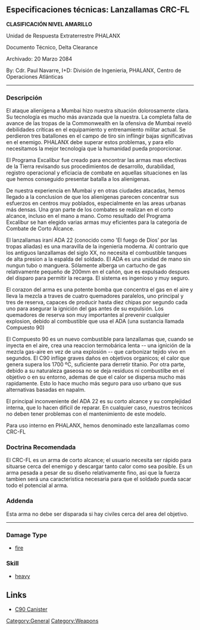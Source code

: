 ## Especificaciones técnicas: Lanzallamas CRC-FL

**CLASIFICACIÓN NIVEL AMARILLO**

Unidad de Respuesta Extraterrestre PHALANX

Documento Técnico, Delta Clearance

Archivado: 20 Marzo 2084

By: Cdr. Paul Navarre, I+D: División de Ingenieria, PHALANX, Centro de
Operaciones Atlánticas

------------------------------------------------------------------------

### Descripción

El ataque alienígena a Mumbai hizo nuestra situación dolorosamente
clara. Su tecnología es mucho más avanzada que la nuestra. La completa
falta de avance de las tropas de la Commonwealth en la ofensiva de
Mumbai reveló debilidades críticas en el equipamiento y entrenamiento
militar actual. Se perdieron tres batallones en el campo de tiro sin
inflingir bajas significativas en el enemigo. PHALANX debe superar estos
problemas, y para ello necesitamos la mejor tecnología que la humanidad
pueda proporcionar.

El Programa Excalibur fue creado para encontrar las armas mas efectivas
de la Tierra revisando sus procedimientos de desarrollo, durabilidad,
registro operacional y eficiacia de combate en aquellas situaciones en
las que hemos conseguido presentar batalla a los alienigenas.

De nuestra experiencia en Mumbai y en otras ciudades atacadas, hemos
llegado a la conclusion de que los alienígenas parecen concentrar sus
esfuerzos en centros muy poblados, especialmente en las areas urbanas
más densas. Una gran parte de los combates se realizan en el corto
alcance, incluso en el mano a mano. Como resultado del Programa
Excalibur se han elegido varias armas muy eficientes para la categoria
de Combate de Corto Alcance.

El lanzallamas iraní ADA 22 (conocido como 'El fuego de Dios' por las
tropas aliadas) es una maravilla de la ingenieria moderna. Al contrario
que los antiguos lanzallamas del siglo XX, no necesita el combustible
tanques de alta presion a la espalda del soldado. El ADA es una unidad
de mano sin nungun tubo o manguera. Sólamente alberga un cartucho de gas
relativamente pequeño de 200mm en el cañón, que es expulsado despues del
disparo para permitir la recarga. El sistema es ingenioso y muy seguro.

El corazon del arma es una potente bomba que concentra el gas en el aire
y lleva la mezcla a traves de cuatro quemadores paralelos, uno principal
y tres de reserva, capaces de producir hasta diez chipas por segundo
cada uno para asegurar la ignición del gas antes de su expulsión. Los
quemadores de reserva son muy importantes al prevenir cualquier
explosion, debido al combustible que usa el ADA (una sustancia llamada
Compuesto 90)

El Compuesto 90 es un nuevo combustible para lanzallamas que, cuando se
inyecta en el aire, crea una reaccion termobárica lenta -- una ignición
de la mezcla gas-aire en vez de una explosión -- que carbonizar tejido
vivo en segundos. El C90 inflige graves daños en objetivos organicos; el
calor que genera supera los 1700 ºC, suficiente para derretir titanio.
Por otra parte, debido a su naturaleza gaseosa no se deja residuos ni
combustilbe en el objetivo o en su entorno, ademas de que el calor se
dispersa mucho más rapidamente. Esto lo hace mucho más seguro para uso
urbano que sus alternativas basadas en napalm.

El principal inconveniente del ADA 22 es su corto alcance y su
complejidad interna, que lo hacen dificil de reparar. En cualquier caso,
nuestros tecnicos no deben tener problemas con el mantenimiento de este
modelo.

Para uso interno en PHALANX, hemos denominado este lanzallamas como
CRC-FL

### Doctrina Recomendada

El CRC-FL es un arma de corto alcance; el usuario necesita ser rápido
para situarse cerca del enemigo y descargar tanto calor como sea
posible. Es un arma pesada a pesar de su diseño relativamente fino, asi
que la fuerza tambien será una caracteristica necesaria para que el
soldado pueda sacar todo el potencial al arma.

### Addenda

Esta arma no debe ser disparada si hay civiles cerca del area del
objetivo.

------------------------------------------------------------------------

### Damage Type

- [fire](Damage/fire "wikilink")

### Skill

- [heavy](Skills/heavy "wikilink")

## Links

- [C90 Canister](Equipment/Ammunition/C90_Canister "wikilink")

[Category:General](Category:General "wikilink")
[Category:Weapons](Category:Weapons "wikilink")